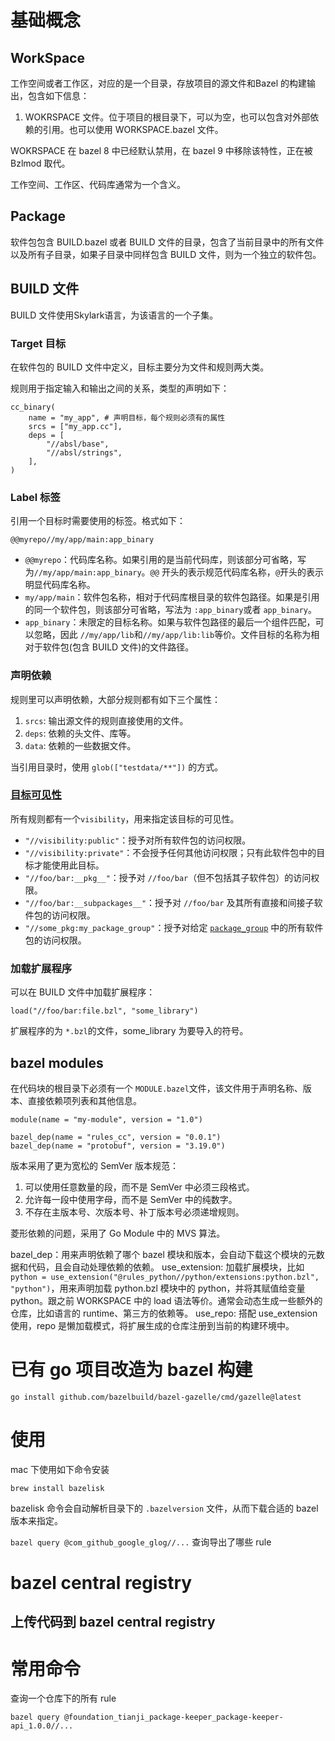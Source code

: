# 基础概念

## WorkSpace

工作空间或者工作区，对应的是一个目录，存放项目的源文件和Bazel 的构建输出，包含如下信息：
1. WOKRSPACE 文件。位于项目的根目录下，可以为空，也可以包含对外部依赖的引用。也可以使用 WORKSPACE.bazel 文件。

WOKRSPACE 在 bazel 8 中已经默认禁用，在 bazel 9 中移除该特性，正在被 Bzlmod 取代。

工作空间、工作区、代码库通常为一个含义。
## Package

软件包包含  BUILD.bazel 或者 BUILD 文件的目录，包含了当前目录中的所有文件以及所有子目录，如果子目录中同样包含 BUILD 文件，则为一个独立的软件包。

## BUILD 文件
BUILD 文件使用Skylark语言，为该语言的一个子集。

### Target 目标

在软件包的 BUILD 文件中定义，目标主要分为文件和规则两大类。

规则用于指定输入和输出之间的关系，类型的声明如下：
```
cc_binary(
    name = "my_app", # 声明目标，每个规则必须有的属性
    srcs = ["my_app.cc"],
    deps = [
        "//absl/base",
        "//absl/strings",
    ],
)
```
### Label 标签

引用一个目标时需要使用的标签。格式如下：
```
@@myrepo//my/app/main:app_binary
```
- `@@myrepo`：代码库名称。如果引用的是当前代码库，则该部分可省略，写为`//my/app/main:app_binary`。`@@` 开头的表示规范代码库名称，`@`开头的表示明显代码库名称。
- `my/app/main`：软件包名称，相对于代码库根目录的软件包路径。如果是引用的同一个软件包，则该部分可省略，写法为 `:app_binary`或者 `app_binary`。
- `app_binary`：未限定的目标名称。如果与软件包路径的最后一个组件匹配，可以忽略，因此 `//my/app/lib`和`//my/app/lib:lib`等价。文件目标的名称为相对于软件包(包含 BUILD 文件)的文件路径。

### 声明依赖
规则里可以声明依赖，大部分规则都有如下三个属性：
1. `srcs`: 输出源文件的规则直接使用的文件。
2. `deps`: 依赖的头文件、库等。
3. `data`: 依赖的一些数据文件。

当引用目录时，使用 `glob(["testdata/**"])` 的方式。

### [目标可见性](https://bazel.build/versions/7.3.0/concepts/visibility?hl=zh-cn)


所有规则都有一个`visibility`，用来指定该目标的可见性。
- `"//visibility:public"`：授予对所有软件包的访问权限。
- `"//visibility:private"`：不会授予任何其他访问权限；只有此软件包中的目标才能使用此目标。
- `"//foo/bar:__pkg__"`：授予对 `//foo/bar`（但不包括其子软件包）的访问权限。
- `"//foo/bar:__subpackages__"`：授予对 `//foo/bar` 及其所有直接和间接子软件包的访问权限。
- `"//some_pkg:my_package_group"`：授予对给定 [`package_group`](https://bazel.build/versions/7.3.0/reference/be/functions?hl=zh-cn#package_group) 中的所有软件包的访问权限。

### 加载扩展程序
可以在 BUILD 文件中加载扩展程序：
```
load("//foo/bar:file.bzl", "some_library")
```
扩展程序的为 `*.bzl`的文件，some_library 为要导入的符号。

## bazel modules

在代码块的根目录下必须有一个 `MODULE.bazel`文件，该文件用于声明名称、版本、直接依赖项列表和其他信息。
```
module(name = "my-module", version = "1.0")

bazel_dep(name = "rules_cc", version = "0.0.1")
bazel_dep(name = "protobuf", version = "3.19.0")
```
版本采用了更为宽松的 SemVer 版本规范：
1. 可以使用任意数量的段，而不是 SemVer 中必须三段格式。
2. 允许每一段中使用字母，而不是 SemVer 中的纯数字。
3. 不存在主版本号、次版本号、补丁版本号必须递增规则。

菱形依赖的问题，采用了 Go Module 中的 MVS 算法。

bazel_dep：用来声明依赖了哪个 bazel 模块和版本，会自动下载这个模块的元数据和代码，且会自动处理依赖的依赖。
use_extension: 加载扩展模块，比如 `python = use_extension("@rules_python//python/extensions:python.bzl", "python")`，用来声明加载 python.bzl 模块中的 python，并将其赋值给变量 python。跟之前 WORKSPACE 中的 load 语法等价。通常会动态生成一些额外的仓库，比如语言的 runtime、第三方的依赖等。
use_repo: 搭配 use_extension 使用，repo 是懒加载模式，将扩展生成的仓库注册到当前的构建环境中。
# 已有 go 项目改造为 bazel 构建

```
go install github.com/bazelbuild/bazel-gazelle/cmd/gazelle@latest
```

# 使用

mac 下使用如下命令安装
```
brew install bazelisk
```
bazelisk 命令会自动解析目录下的 `.bazelversion` 文件，从而下载合适的 bazel 版本来指定。


`bazel query @com_github_google_glog//...` 查询导出了哪些 rule


# bazel central registry
## 上传代码到 bazel central registry


# 常用命令

查询一个仓库下的所有 rule
```
bazel query @foundation_tianji_package-keeper_package-keeper-api_1.0.0//...
```